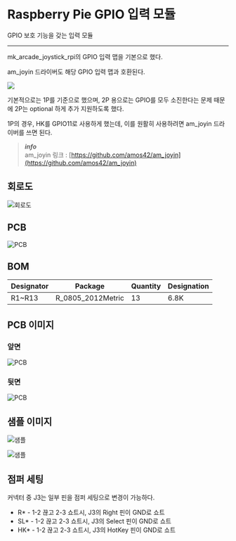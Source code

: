 # Raspberry Pie GPIO 입력 모듈

GPIO 보호 기능을 갖는 입력 모듈

---
mk_arcade_joystick_rpi의 GPIO 입력 맵을 기본으로 했다.

am_joyin 드라이버도 해당 GPIO 입력 맵과 호환된다.

![](images/mk_joystick_arcade_gpio.png)

기본적으로는 1P를 기준으로 했으며, 2P 용으로는 GPIO를 모두 소진한다는 문제 때문에 2P는 optional 하게 추가 지원하도록 했다.

1P의 경우, HK를 GPIO11로 사용하게 했는데, 이를 원활히 사용하려면 am_joyin 드라이버를 쓰면 된다.

> ***info***  
am_joyin 링크 : [https://github.com/amos42/am_joyin](https://github.com/amos42/am_joyin)



## 회로도

![회로도](images/joystick_gpio_input_sch.png)

## PCB

![PCB](images/joystick_gpio_input_pcb.png)

## BOM

| Designator | Package | Quantity | Designation |
|------------|---------|----------|-------------|
| R1~R13 | R_0805_2012Metric | 13 | 6.8K


## PCB 이미지

### 앞면

![PCB](images/pcb_image_f.jpg)

### 뒷면

![PCB](images/pcb_image_b.jpg)


## 샘플 이미지

![샘플](images/joystick_gpio_input.jpg)

![샘플](images/joystick_gpio_input2.jpg)


## 점퍼 세팅

커넥터 중 J3는 일부 핀을 점퍼 세팅으로 변경이 가능하다.

* R* - 1-2 끊고 2-3 쇼트시, J3의 Right 핀이 GND로 쇼트
* SL* - 1-2 끊고 2-3 쇼트시, J3의 Select 핀이 GND로 쇼트
* HK* - 1-2 끊고 2-3 쇼트시, J3의 HotKey 핀이 GND로 쇼트

